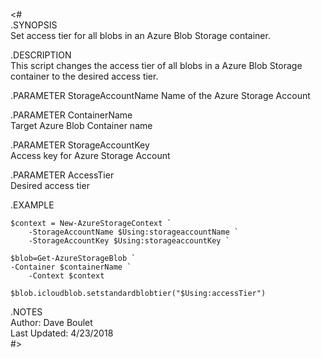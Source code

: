 <#  
.SYNOPSIS  
    Set access tier for all blobs in an Azure Blob Storage container.
  
.DESCRIPTION  
    This script changes the access tier of all blobs in a Azure Blob Storage container to the desired access tier.

 .PARAMETER StorageAccountName 
    Name of the Azure Storage Account
      
.PARAMETER ContainerName  
    Target Azure Blob Container name

.PARAMETER StorageAccountKey  
    Access key for Azure Storage Account

.PARAMETER AccessTier  
    Desired access tier
    
.EXAMPLE  

    $context = New-AzureStorageContext `
        -StorageAccountName $Using:storageaccountName `
        -StorageAccountKey $Using:storageaccountKey `

    $blob=Get-AzureStorageBlob `
	-Container $containerName `
        -Context $context

    $blob.icloudblob.setstandardblobtier("$Using:accessTier")

    
  
.NOTES  
    Author: Dave Boulet   
    Last Updated: 4/23/2018     
#>